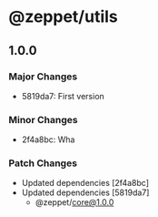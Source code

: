 # @zeppet/utils

## 1.0.0

### Major Changes

- 5819da7: First version

### Minor Changes

- 2f4a8bc: Wha

### Patch Changes

- Updated dependencies [2f4a8bc]
- Updated dependencies [5819da7]
  - @zeppet/core@1.0.0
